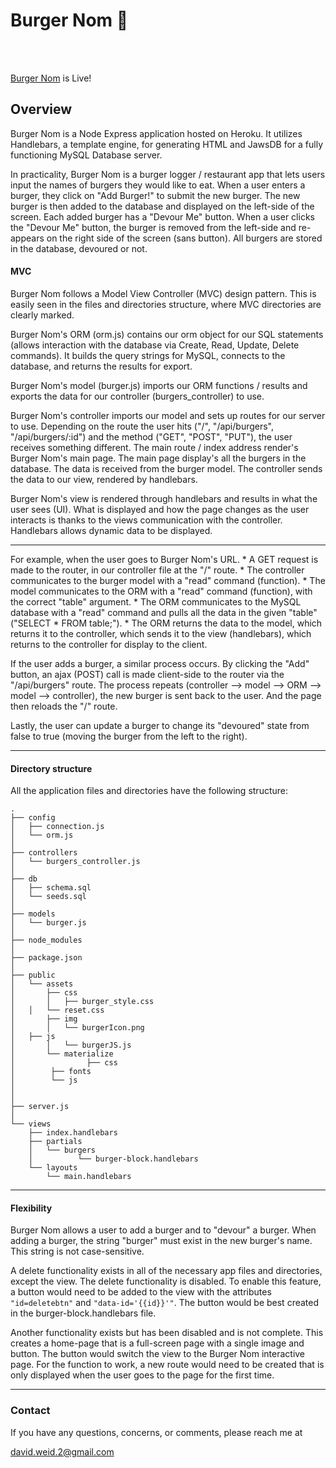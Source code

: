 # Burger Nom :hamburger:
<br/><br/>

[Burger Nom](https://desolate-garden-11224.herokuapp.com/) is Live!

## Overview

Burger Nom is a Node Express application hosted on Heroku. It utilizes Handlebars, a template engine, for generating HTML and JawsDB for a fully functioning MySQL Database server.

In practicality, Burger Nom is a burger logger / restaurant app that lets users input the names of burgers they would like to eat. When a user enters a burger, they click on "Add Burger!" to submit the new burger.
The new burger is then added to the database and displayed on the left-side of the screen. Each added burger has a "Devour Me" button. When a user clicks the "Devour Me" button, the burger is removed from the left-side
and re-appears on the right side of the screen (sans button). All burgers are stored in the database, devoured or not.

#### MVC

Burger Nom follows a Model View Controller (MVC) design pattern. This is easily seen in the files and directories structure, where MVC directories are clearly marked.

Burger Nom's ORM (orm.js) contains our orm object for our SQL statements (allows interaction with the database via Create, Read, Update, Delete commands). It builds the query strings for MySQL, connects to the database, and returns the results for export.

Burger Nom's model (burger.js) imports our ORM functions / results and exports the data for our controller (burgers_controller) to use.

Burger Nom's controller imports our model and sets up routes for our server to use. Depending on the route the user hits ("/", "/api/burgers", "/api/burgers/:id") and the method ("GET", "POST", "PUT"), the user receives something different.
The main route / index address render's Burger Nom's main page. The main page display's all the burgers in the database. The data is received from the burger model. The controller sends the data to our view, rendered by handlebars.

Burger Nom's view is rendered through handlebars and results in what the user sees (UI). What is displayed and how the page changes as the user interacts is thanks to the views communication with the controller.
Handlebars allows dynamic data to be displayed.

- - -

For example, when the user goes to Burger Nom's URL.
	* A GET request is made to the router, in our controller file at the "/" route.
	* The controller communicates to the burger model with a "read" command (function).
	* The model communicates to the ORM with a "read" command (function), with the correct "table" argument.
	* The ORM communicates to the MySQL database with a "read" command and pulls all the data in the given "table" ("SELECT * FROM table;").
	* The ORM returns the data to the model, which returns it to the controller, which sends it to the view (handlebars), which returns to the controller for display to the client.

If the user adds a burger, a similar process occurs. By clicking the "Add" button, an ajax (POST) call is made client-side to the router via the "/api/burgers" route.
The process repeats (controller --> model --> ORM --> model --> controller), the new burger is sent back to the user. And the page then reloads the "/" route.

Lastly, the user can update a burger to change its "devoured" state from false to true (moving the burger from the left to the right).

- - -

#### Directory structure

All the application files and directories have the following structure:

```
.
├── config
│   ├── connection.js
│   └── orm.js
│ 
├── controllers
│   └── burgers_controller.js
│
├── db
│   ├── schema.sql
│   └── seeds.sql
│
├── models
│   └── burger.js
│ 
├── node_modules
│ 
├── package.json
│
├── public
│   └── assets
│       ├── css
│       │   ├── burger_style.css
│	│   └── reset.css
│       ├── img
│       │   └── burgerIcon.png
│	├── js
│       │   └── burgerJS.js
│       └── materialize
│                ├── css
│		 ├── fonts
│		 └── js
│   
│
├── server.js
│
└── views
    ├── index.handlebars
    ├── partials
    │	└── burgers
    │	       └── burger-block.handlebars
    └── layouts
        └── main.handlebars
```

- - -

#### Flexibility

Burger Nom allows a user to add a burger and to "devour" a burger. When adding a burger, the string "burger" must exist in the new burger's name. This string is not case-sensitive.

A delete functionality exists in all of the necessary app files and directories, except the view. The delete functionality is disabled. To enable this feature, a button would need
to be added to the view with the attributes `"id=deletebtn"` and `"data-id='{{id}}'"`. The button would be best created in the burger-block.handlebars file.

Another functionality exists but has been disabled and is not complete. This creates a home-page that is a full-screen page with a single image and button. The button would
switch the view to the Burger Nom interactive page. For the function to work, a new route would need to be created that is only displayed when the user goes to the page for the first time.

- - -

### Contact

If you have any questions, concerns, or comments, please reach me at

david.weid.2@gmail.com
